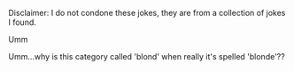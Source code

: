 Disclaimer: I do not condone these jokes, they are from a collection of jokes I found.

Umm

Umm...why is this category called 'blond' when really it's spelled 'blonde'??

